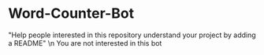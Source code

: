 # Word-Counter-Bot

"Help people interested in this repository understand your project by adding a README" \n
You are not interested in this bot
